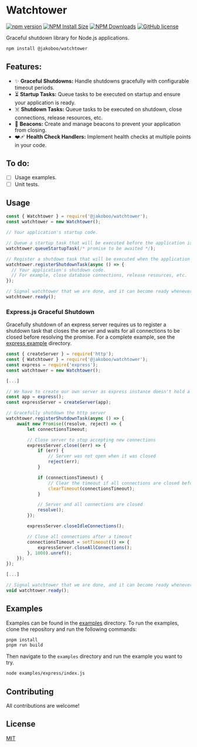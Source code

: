 # Watchtower

[![npm version](https://badge.fury.io/js/@jakoboo%2Fwatchtower.svg)](https://badge.fury.io/js/@jakoboo%2Fwatchtower)
[![NPM Install Size](https://badgen.net/packagephobia/install/@jakoboo/watchtower)](https://packagephobia.com/result?p=@jakoboo/watchtower)
[![NPM Downloads](https://badgen.net/npm/dm/@jakoboo/watchtower)](https://npmcharts.com/compare/@jakoboo/watchtower?minimal=true)
[![GitHub license](https://img.shields.io/badge/license-MIT-blue.svg)](https://github.com/jakoboo/watchtower/blob/main/LICENSE)

Graceful shutdown library for Node.js applications.

```bash
npm install @jakoboo/watchtower
```

## Features:

- ✨ **Graceful Shutdowns:** Handle shutdowns gracefully with configurable timeout periods.
- ⏳ **Startup Tasks:** Queue tasks to be executed on startup and ensure your application is ready.
- ☠️ **Shutdown Tasks:** Queue tasks to be executed on shutdown, close connections, release resources, etc.
- 🚦 **Beacons:** Create and manage beacons to prevent your application from closing.
- ❤️‍🩹 **Health Check Handlers:** Implement health checks at multiple points in your code.

## To do:
- [ ] Usage examples.
- [ ] Unit tests.

## Usage
```javascript
const { Watchtower } = require('@jakoboo/watchtower');
const watchtower = new Watchtower();

// Your application's startup code.

// Queue a startup task that will be executed before the application is ready.
watchtower.queueStartupTask(/* promise to be awaited */);

// Register a shutdown task that will be executed when the application is shutting down.
watchtower.registerShutdownTask(async () => {
  // Your application's shutdown code.
  // For example, close database connections, release resources, etc.
});

// Signal watchtower that we are done, and it can become ready whenever queued startup tasks are resolved.
watchtower.ready();
```

### Express.js Graceful Shutdown

Gracefully shutdown of an express server requires us to register a shutdown task that closes the server and waits for all connections to be closed before resolving the promise.
For a complete example, see the [express example](./examples/express) directory.

```javascript
const { createServer } = require('http');
const { Watchtower } = require('@jakoboo/watchtower');
const express = require('express');
const watchtower = new Watchtower();

[...]

// We have to create our own server as express instance doesn't hold a reference to it
const app = express();
const expressServer = createServer(app);

// Gracefully shutdown the http server
watchtower.registerShutdownTask(async () => {
    await new Promise((resolve, reject) => {
        let connectionsTimeout;

        // Close server to stop accepting new connections
        expressServer.close((err) => {
            if (err) {
                // Server was not open when it was closed
                reject(err);
            }

            if (connectionsTimeout) {
                // Clear the timeout if all connections are closed before the timeout
                clearTimeout(connectionsTimeout);
            }

            // Server and all connections are closed
            resolve();
        });

        expressServer.closeIdleConnections();

        // Close all connections after a timeout
        connectionsTimeout = setTimeout(() => {
            expressServer.closeAllConnections();
        }, 1000).unref();
    });
});

[...]

// Signal watchtower that we are done, and it can become ready whenever queued startup tasks are resolved.
void watchtower.ready();
```

## Examples

Examples can be found in the [examples](./examples) directory.
To run the examples, clone the repository and run the following commands:

```bash
pnpm install
pnpm run build
```

Then navigate to the `examples` directory and run the example you want to try.

```bash
node examples/express/index.js
```

## Contributing
All contributions are welcome!

## License

[MIT](LICENSE)